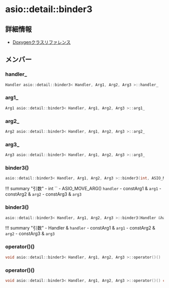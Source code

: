 # asio::detail::binder3



## 詳細情報

- [Doxygenクラスリファレンス](https://lang-ship.com/reference/ESP32/latest/classasio_1_1detail_1_1binder3.html)

## メンバー

###  handler_

```c
Handler asio::detail::binder3< Handler, Arg1, Arg2, Arg3 >::handler_
```


###  arg1_

```c
Arg1 asio::detail::binder3< Handler, Arg1, Arg2, Arg3 >::arg1_
```


###  arg2_

```c
Arg2 asio::detail::binder3< Handler, Arg1, Arg2, Arg3 >::arg2_
```


###  arg3_

```c
Arg3 asio::detail::binder3< Handler, Arg1, Arg2, Arg3 >::arg3_
```


### binder3()



```c
asio::detail::binder3< Handler, Arg1, Arg2, Arg3 >::binder3(int, ASIO_MOVE_ARG(T) handler, const Arg1 &arg1, const Arg2 &arg2, const Arg3 &arg3)
```

!!! summary "引数"
	- int `` 
	- ASIO_MOVE_ARG() `handler` 
	- constArg1 & `arg1` 
	- constArg2 & `arg2` 
	- constArg3 & `arg3` 



### binder3()



```c
asio::detail::binder3< Handler, Arg1, Arg2, Arg3 >::binder3(Handler &handler, const Arg1 &arg1, const Arg2 &arg2, const Arg3 &arg3)
```

!!! summary "引数"
	- Handler & `handler` 
	- constArg1 & `arg1` 
	- constArg2 & `arg2` 
	- constArg3 & `arg3` 



### operator()()



```c
void asio::detail::binder3< Handler, Arg1, Arg2, Arg3 >::operator()()
```



### operator()()



```c
void asio::detail::binder3< Handler, Arg1, Arg2, Arg3 >::operator()() const
```



